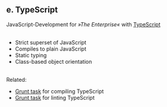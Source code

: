 ## e. TypeScript

JavaScript-Development for *»The Enterprise«* with [TypeScript](http://www.typescriptlang.org)
<br><br>

* Strict superset of JavaScript
* Compiles to plain JavaScript
* Static typing
* Class-based object orientation

<br>
Related:

* [Grunt task](https://github.com/TypeStrong/grunt-ts) for compiling TypeScript
* [Grunt task](https://github.com/palantir/grunt-tslint) for linting TypeScript
